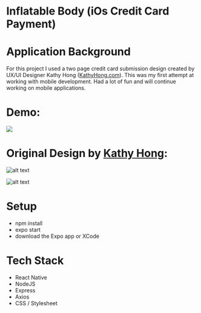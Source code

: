 # Inflatable Body (iOs Credit Card Payment)

# Application Background

For this project I used a two page credit card submission design created by UX/UI Designer Kathy Hong ([KathyHong.com](https://www.kathyhong.com)).  This was my first attempt at working with mobile development.  Had a lot of fun and will continue working on mobile applications.

# Demo:


![](https://inflatableimg.s3-us-west-1.amazonaws.com/inflatable2.gif)

# Original Design by [Kathy Hong](https://www.kathyhong.com):

![alt text](https://inflatableimg.s3-us-west-1.amazonaws.com/IMG_9599+2.jpg)


![alt text](https://inflatableimg.s3-us-west-1.amazonaws.com/IMG_9600+2.jpg)


# Setup

* npm install
* expo start
* download the Expo app or XCode 

# Tech Stack

* React Native
* NodeJS
* Express
* Axios
* CSS / Stylesheet
